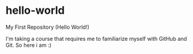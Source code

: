 # hello-world
My First Repository (Hello World!)

I'm taking a course that requires me to familiarize myself with GitHub and Git.  So here i am :)
